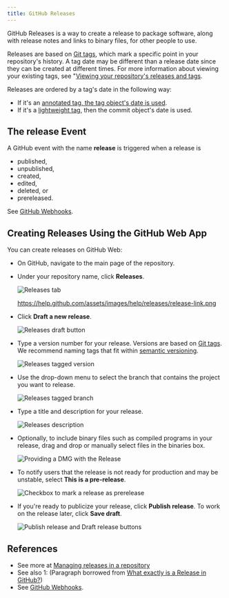 ```yaml
---
title: GitHub Releases
---
```


GitHub Releases is a way to create a release to package software, along with release notes and links to binary files, for other people to use.

Releases are based on [Git tags](https://git-scm.com/book/en/Git-Basics-Tagging), which mark a specific point in your repository's history. A tag date may be different than a release date since they can be created at different times. For more information about viewing your existing tags, see "[Viewing your repository's releases and tags](https://help.github.com/en/github/administering-a-repository/viewing-your-repositorys-releases-and-tags).

Releases are ordered by a tag's date in the following way:

* If it's an <a href="https://git-scm.com/book/en/v2/Git-Basics-Tagging#_annotated_tags" target="_blank">annotated tag, the tag object's date is used</a>.
* If it's a <a href="https://git-scm.com/book/en/v2/Git-Basics-Tagging#_lightweight_tags" target="_blank">lightweight tag</a>, then the commit object's date is used.

## The release Event

A GitHub event with the name **release** is triggered when a release is 

* published, 
* unpublished, 
* created, 
* edited, 
* deleted, or 
* prereleased.

See [GitHub Webhooks](https://developer.github.com/webhooks/).

## Creating Releases Using the GitHub Web App

You can create releases on GitHub Web:

*   On GitHub, navigate to the main page of the repository.
*   Under your repository name, click **Releases**.
    
    ![Releases tab](https://help.github.com/assets/images/help/releases/release-link.png)
    
    https://help.github.com/assets/images/help/releases/release-link.png
*   Click **Draft a new release**.
    
    ![Releases draft button](https://help.github.com/assets/images/help/releases/draft_release_button.png)
    
*   Type a version number for your release. Versions are based on [Git tags](https://git-scm.com/book/en/Git-Basics-Tagging). We recommend naming tags that fit within [semantic versioning](https://semver.org/).
    
    ![Releases tagged version](https://help.github.com/assets/images/help/releases/releases-tag-version.png)
    
*   Use the drop-down menu to select the branch that contains the project you want to release.
    
    ![Releases tagged branch](https://help.github.com/assets/images/help/releases/releases-tag-branch.png)
    
*   Type a title and description for your release.
    
    ![Releases description](https://help.github.com/assets/images/help/releases/releases_description.png)
    
*   Optionally, to include binary files such as compiled programs in your release, drag and drop or manually select files in the binaries box.
    
    ![Providing a DMG with the Release](https://help.github.com/assets/images/help/releases/releases_adding_binary.gif)
    
*   To notify users that the release is not ready for production and may be unstable, select **This is a pre-release**.
    
    ![Checkbox to mark a release as prerelease](https://help.github.com/assets/images/help/releases/prerelease_checkbox.png)
    
*   If you're ready to publicize your release, click **Publish release**. To work on the release later, click **Save draft**.
    
    ![Publish release and Draft release buttons](https://help.github.com/assets/images/help/releases/release_buttons.png)

## References

* See more at [Managing releases in a repository](https://help.github.com/en/github/administering-a-repository/managing-releases-in-a-repository#creating-a-release)
* See also <a name="myfootnote1">1</a>: (Paragraph borrowed from [What exactly is a Release in GitHub?](https://stackoverflow.com/questions/33551505/what-exactly-is-a-release-in-github))
* See [GitHub Webhooks](https://developer.github.com/webhooks/).
